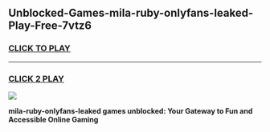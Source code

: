 
## Unblocked-Games-mila-ruby-onlyfans-leaked-Play-Free-7vtz6
<h3>
<a href="https://premium76.site?title=mila-ruby-onlyfans-leaked&ref=23A">CLICK TO PLAY</a></h3>
<hr>

<h3>
<a href="https://premium76.site?title=mila-ruby-onlyfans-leaked&ref=23A">CLICK 2 PLAY</a>
  
</h3>

<a href="https://premium76.site?title=mila-ruby-onlyfans-leaked&ref=23A"><img src="https://clearcache.store/games.png"></a>


**mila-ruby-onlyfans-leaked games unblocked: Your Gateway to Fun and Accessible Online Gaming**
